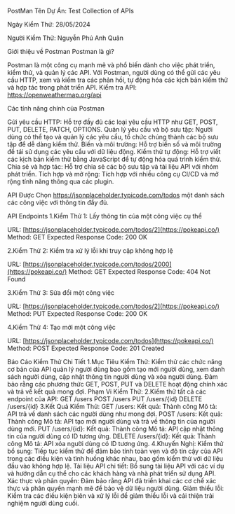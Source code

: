 PostMan
Tên Dự Án: Test Collection of APIs

Ngày Kiểm Thử: 28/05/2024

Người Kiểm Thử: Nguyễn Phú Anh Quân

Giới thiệu về Postman
Postman là gì?

Postman là một công cụ mạnh mẽ và phổ biến dành cho việc phát triển, kiểm thử, và quản lý các API. Với Postman, người dùng có thể gửi các yêu cầu HTTP, xem và kiểm tra các phản hồi, tự động hóa các kịch bản kiểm thử và hợp tác trong phát triển API. Kiểm tra API: https://openweathermap.org/api

Các tính năng chính của Postman

Gửi yêu cầu HTTP: Hỗ trợ đầy đủ các loại yêu cầu HTTP như GET, POST, PUT, DELETE, PATCH, OPTIONS. Quản lý yêu cầu và bộ sưu tập: Người dùng có thể tạo và quản lý các yêu cầu, tổ chức chúng thành các bộ sưu tập để dễ dàng kiểm thử. Biến và môi trường: Hỗ trợ biến số và môi trường để tái sử dụng các yêu cầu với dữ liệu động. Kiểm thử tự động: Hỗ trợ viết các kịch bản kiểm thử bằng JavaScript để tự động hóa quá trình kiểm thử. Chia sẻ và hợp tác: Hỗ trợ chia sẻ các bộ sưu tập và tài liệu API với nhóm phát triển. Tích hợp và mở rộng: Tích hợp với nhiều công cụ CI/CD và mở rộng tính năng thông qua các plugin.

API Được Chọn
https://jsonplaceholder.typicode.com/todos một danh sách các công việc với thông tin đầy đủ.

API Endpoints
1.Kiểm Thử 1: Lấy thông tin của một công việc cụ thể

URL: [https://jsonplaceholder.typicode.com/todos/2](https://pokeapi.co/) Method: GET Expected Response Code: 200 OK

2.Kiểm Thử 2: Kiểm tra xử lý lỗi khi truy cập không hợp lệ

URL: [https://jsonplaceholder.typicode.com/todos/2000](https://pokeapi.co/) Method: GET Expected Response Code: 404 Not Found

3.Kiểm Thử 3: Sửa đổi một công việc

URL: [https://jsonplaceholder.typicode.com/todos/2](https://pokeapi.co/) Method: PUT Expected Response Code: 200 OK

4.Kiểm Thử 4: Tạo mới một công việc

URL: [https://jsonplaceholder.typicode.com/todos](https://pokeapi.co/) Method: POST Expected Response Code: 201 Created

Báo Cáo Kiểm Thử Chi Tiết
1.Mục Tiêu Kiểm Thử: Kiểm thử các chức năng cơ bản của API quản lý người dùng bao gồm tạo mới người dùng, xem danh sách người dùng, cập nhật thông tin người dùng và xóa người dùng. Đảm bảo rằng các phương thức GET, POST, PUT và DELETE hoạt động chính xác và trả về kết quả mong đợi. Phạm Vi Kiểm Thử: 2.Kiểm thử tất cả các endpoint của API: GET /users POST /users PUT /users/{id} DELETE /users/{id} 3.Kết Quả Kiểm Thử: GET /users: Kết quả: Thành công Mô tả: API trả về danh sách các người dùng như mong đợi. POST /users: Kết quả: Thành công Mô tả: API tạo mới người dùng và trả về thông tin của người dùng mới. PUT /users/{id}: Kết quả: Thành công Mô tả: API cập nhật thông tin của người dùng có ID tương ứng. DELETE /users/{id}: Kết quả: Thành công Mô tả: API xóa người dùng có ID tương ứng. 4.Khuyến Nghị: Kiểm thử bổ sung: Tiếp tục kiểm thử để đảm bảo tính toàn vẹn và độ tin cậy của API trong các điều kiện và tình huống khác nhau, bao gồm kiểm thử với dữ liệu đầu vào không hợp lệ. Tài liệu API chi tiết: Bổ sung tài liệu API với các ví dụ và hướng dẫn cụ thể cho các khách hàng và nhà phát triển sử dụng API. Xác thực và phân quyền: Đảm bảo rằng API đã triển khai các cơ chế xác thực và phân quyền mạnh mẽ để bảo vệ dữ liệu người dùng. Giảm thiểu lỗi: Kiểm tra các điều kiện biên và xử lý lỗi để giảm thiểu lỗi và cải thiện trải nghiệm người dùng cuối.
